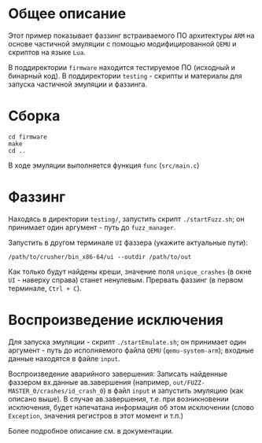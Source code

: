 # Общее описание 

Этот пример показывает фаззинг встраиваемого ПО архитектуры `ARM`
на основе частичной эмуляции с помощью модифицированной `QEMU` и скриптов на языке `Lua`.

В поддиректории `firmware` находится тестируемое ПО (исходный и бинарный код).
В поддиректории `testing` - скрипты и материалы для запуска
частичной эмуляции и фаззинга.

# Сборка

```shell
cd firmware
make
cd ..
```
В ходе эмуляции выполняется функция `func` (`src/main.c`)

# Фаззинг

Находясь в директории `testing/`, запустить скрипт `./startFuzz.sh`;
он принимает один аргумент - путь до `fuzz_manager`.

Запустить в другом терминале `UI` фаззера (укажите актуальные пути):
```shell
/path/to/crusher/bin_x86-64/ui --outdir /path/to/out
```

Как только будут найдены креши, значение поля `unique_crashes` (в окне `UI` - наверху справа) станет ненулевым.
Прервать фаззинг (в первом терминале, `Ctrl + C`).

# Воспроизведение исключения

Для запуска эмуляции - скрипт `./startEmulate.sh`;
он принимает один аргумент - путь до исполняемого файла `QEMU` (`qemu-system-arm`);
входные данные находятся в файле `input`.

Воспроизведение аварийного завершения:
Записать найденные фаззером вх.данные ав.завершения (например, `out/FUZZ-MASTER_0/crashes/id_crash_0`)
в файл `input` и запустить эмуляцию (как описано выше).
В случае ав.завершения, т.е. при возникновении исключения,
будет напечатана информация об этом исключении
(слово `Exception`, значения регистров в этот момент и т.п.)

Более подробное описание см. в документации.